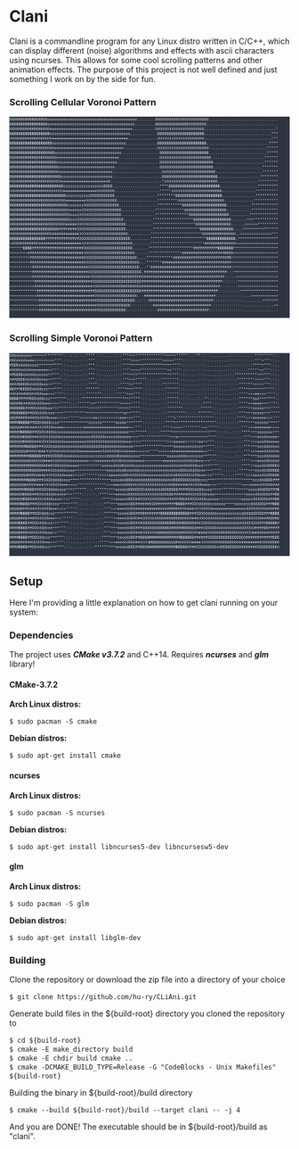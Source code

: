 # Clani

Clani is a commandline program for any Linux distro written in C/C++, which can display different (noise) algorithms and effects with ascii characters using ncurses. This allows for some cool scrolling patterns and other animation effects.
The purpose of this project is not well defined and just something I work on by the side for fun.

### Scrolling Cellular Voronoi Pattern
![Scrolling Cellular Voronoi Pattern](doc/Cellular.png)

### Scrolling Simple Voronoi Pattern
![Scrolling Simple Voronoi Pattern](doc/Voronoi.png)

## Setup
Here I'm providing a little explanation on how to get clani running on your system:
### Dependencies
The project uses ***CMake v3.7.2*** and C++14. Requires ***ncurses*** and ***glm*** library!
#### CMake-3.7.2
**Arch Linux distros:** 
```
$ sudo pacman -S cmake 
```
**Debian distros:**
```
$ sudo apt-get install cmake
```

#### ncurses
**Arch Linux distros:**
```
$ sudo pacman -S ncurses
```
**Debian distros:**
```
$ sudo apt-get install libncurses5-dev libncursesw5-dev
```
#### glm
**Arch Linux distros:**
```
$ sudo pacman -S glm
```
**Debian distros:**
```
$ sudo apt-get install libglm-dev
```
### Building
Clone the repository or download the zip file into a directory of your choice
```
$ git clone https://github.com/hu-ry/CLiAni.git
```
Generate build files in the ${build-root} directory you cloned the repository to
```
$ cd ${build-root}
$ cmake -E make_directory build
$ cmake -E chdir build cmake ..
$ cmake -DCMAKE_BUILD_TYPE=Release -G "CodeBlocks - Unix Makefiles" ${build-root}
```
Building the binary in ${build-root}/build directory
```
$ cmake --build ${build-root}/build --target clani -- -j 4
```
And you are DONE! The executable should be in ${build-root}/build as "clani".
